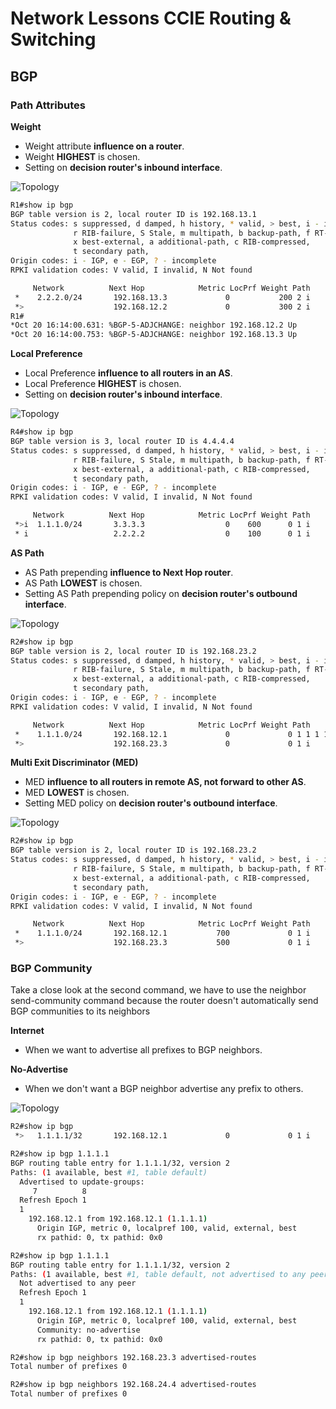 # Network Lessons CCIE Routing & Switching

## BGP
### Path Attributes
**Weight**
* Weight attribute <b>influence on a router</b>.
* Weight <b>HIGHEST</b> is chosen.
* Setting on <b>decision router's inbound interface</b>.

![Topology](weight.jpg)
```bash
R1#show ip bgp
BGP table version is 2, local router ID is 192.168.13.1
Status codes: s suppressed, d damped, h history, * valid, > best, i - internal,
              r RIB-failure, S Stale, m multipath, b backup-path, f RT-Filter,
              x best-external, a additional-path, c RIB-compressed,
              t secondary path,
Origin codes: i - IGP, e - EGP, ? - incomplete
RPKI validation codes: V valid, I invalid, N Not found

     Network          Next Hop            Metric LocPrf Weight Path
 *    2.2.2.0/24       192.168.13.3             0           200 2 i
 *>                    192.168.12.2             0           300 2 i
R1#
*Oct 20 16:14:00.631: %BGP-5-ADJCHANGE: neighbor 192.168.12.2 Up
*Oct 20 16:14:00.753: %BGP-5-ADJCHANGE: neighbor 192.168.13.3 Up
```

**Local Preference**
* Local Preference <b>influence to all routers in an AS</b>.
* Local Preference <b>HIGHEST</b> is chosen.
* Setting on <b>decision router's inbound interface</b>.

![Topology](local_preference.jpg)
```bash
R4#show ip bgp
BGP table version is 3, local router ID is 4.4.4.4
Status codes: s suppressed, d damped, h history, * valid, > best, i - internal,
              r RIB-failure, S Stale, m multipath, b backup-path, f RT-Filter,
              x best-external, a additional-path, c RIB-compressed,
              t secondary path,
Origin codes: i - IGP, e - EGP, ? - incomplete
RPKI validation codes: V valid, I invalid, N Not found

     Network          Next Hop            Metric LocPrf Weight Path
 *>i  1.1.1.0/24       3.3.3.3                  0    600      0 1 i
 * i                   2.2.2.2                  0    100      0 1 i
```

**AS Path**
* AS Path prepending <b>influence to Next Hop router</b>.
* AS Path <b>LOWEST</b> is chosen.
* Setting AS Path prepending policy on <b>decision router's outbound interface</b>.

![Topology](as_path_prepending.jpg)
```bash
R2#show ip bgp
BGP table version is 2, local router ID is 192.168.23.2
Status codes: s suppressed, d damped, h history, * valid, > best, i - internal,
              r RIB-failure, S Stale, m multipath, b backup-path, f RT-Filter,
              x best-external, a additional-path, c RIB-compressed,
              t secondary path,
Origin codes: i - IGP, e - EGP, ? - incomplete
RPKI validation codes: V valid, I invalid, N Not found

     Network          Next Hop            Metric LocPrf Weight Path
 *    1.1.1.0/24       192.168.12.1             0             0 1 1 1 1 1 1 i
 *>                    192.168.23.3             0             0 1 i
```

**Multi Exit Discriminator (MED)**
* MED <b>influence to all routers in remote AS, not forward to other AS</b>.
* MED <b>LOWEST</b> is chosen.
* Setting MED policy on <b>decision router's outbound interface</b>.

![Topology](as_path_prepending.jpg)
```bash
R2#show ip bgp
BGP table version is 2, local router ID is 192.168.23.2
Status codes: s suppressed, d damped, h history, * valid, > best, i - internal,
              r RIB-failure, S Stale, m multipath, b backup-path, f RT-Filter,
              x best-external, a additional-path, c RIB-compressed,
              t secondary path,
Origin codes: i - IGP, e - EGP, ? - incomplete
RPKI validation codes: V valid, I invalid, N Not found

     Network          Next Hop            Metric LocPrf Weight Path
 *    1.1.1.0/24       192.168.12.1           700             0 1 i
 *>                    192.168.23.3           500             0 1 i
```


### BGP Community
Take a close look at the second command, we have to use the neighbor send-community
command because the router doesn't automatically send BGP communities to its neighbors

**Internet**
* When we want to advertise all prefixes to BGP neighbors.

**No-Advertise**
* When we don't want a BGP neighbor advertise any prefix to others.

![Topology](no_advertise_community.jpg)
```bash
R2#show ip bgp
 *>   1.1.1.1/32       192.168.12.1             0             0 1 i

R2#show ip bgp 1.1.1.1
BGP routing table entry for 1.1.1.1/32, version 2
Paths: (1 available, best #1, table default)
  Advertised to update-groups:
     7          8
  Refresh Epoch 1
  1
    192.168.12.1 from 192.168.12.1 (1.1.1.1)
      Origin IGP, metric 0, localpref 100, valid, external, best
      rx pathid: 0, tx pathid: 0x0

R2#show ip bgp 1.1.1.1
BGP routing table entry for 1.1.1.1/32, version 2
Paths: (1 available, best #1, table default, not advertised to any peer)
  Not advertised to any peer
  Refresh Epoch 1
  1
    192.168.12.1 from 192.168.12.1 (1.1.1.1)
      Origin IGP, metric 0, localpref 100, valid, external, best
      Community: no-advertise
      rx pathid: 0, tx pathid: 0x0

R2#show ip bgp neighbors 192.168.23.3 advertised-routes
Total number of prefixes 0

R2#show ip bgp neighbors 192.168.24.4 advertised-routes
Total number of prefixes 0
```